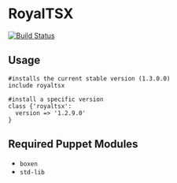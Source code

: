 # RoyalTSX

[![Build Status](https://travis-ci.org/stack72/puppet-royaltsx.png?branch=master)](https://travis-ci.org/stack72/puppet-royaltsx)

## Usage

```puppet
#installs the current stable version (1.3.0.0)
include royaltsx

#install a specific version
class {'royaltsx':
  version => '1.2.9.0'
}
```

## Required Puppet Modules

* `boxen`
* `std-lib`
